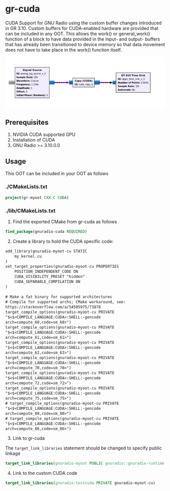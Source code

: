 # gr-cuda

CUDA Support for GNU Radio using the custom buffer changes introduced in GR 3.10.  Custom buffers for CUDA-enabled hardware are provided that can be included in any OOT.  This allows the work() or general_work() function of a block to have data provided in the input- and output- buffers that has already been transitioned to device memory so that data movement does not have to take place in the work() function itself.  

<img title="Simple flowgraph with CUDA block" alt="Simple CUDA flowgraph" src="docs/img/flowgraph_copy.png">

## Prerequisites

1. NVIDIA CUDA supported GPU
2. Installation of CUDA
3. GNU Radio >= 3.10.0.0

## Usage

This OOT can be included in your OOT as follows

### ./CMakeLists.txt
```cmake
project(gr-myoot CXX C CUDA)
```

### ./lib/CMakeLists.txt

1. Find the exported CMake from gr-cuda as follows
```cmake
find_package(gnuradio-cuda REQUIRED)
```

2. Create a library to hold the CUDA specific code:

```cuda
add_library(gnuradio-myoot-cu STATIC 
    my_kernel.cu
)
set_target_properties(gnuradio-myoot-cu PROPERTIES 
    POSITION_INDEPENDENT_CODE ON
    CUDA_VISIBILITY_PRESET "hidden"
    CUDA_SEPARABLE_COMPILATION ON
)

# Make a fat binary for supported architectures
# Compile for supported archs; CMake workaround, see: https://stackoverflow.com/a/54505975/73878
target_compile_options(gnuradio-myoot-cu PRIVATE "$<$<COMPILE_LANGUAGE:CUDA>:SHELL:-gencode arch=compute_60,code=sm_60>")
target_compile_options(gnuradio-myoot-cu PRIVATE "$<$<COMPILE_LANGUAGE:CUDA>:SHELL:-gencode arch=compute_61,code=sm_61>")
target_compile_options(gnuradio-myoot-cu PRIVATE "$<$<COMPILE_LANGUAGE:CUDA>:SHELL:-gencode arch=compute_62,code=sm_62>")
target_compile_options(gnuradio-myoot-cu PRIVATE "$<$<COMPILE_LANGUAGE:CUDA>:SHELL:-gencode arch=compute_70,code=sm_70>")
target_compile_options(gnuradio-myoot-cu PRIVATE "$<$<COMPILE_LANGUAGE:CUDA>:SHELL:-gencode arch=compute_72,code=sm_72>")
target_compile_options(gnuradio-myoot-cu PRIVATE "$<$<COMPILE_LANGUAGE:CUDA>:SHELL:-gencode arch=compute_75,code=sm_75>")
# target_compile_options(gnuradio-myoot-cu PRIVATE "$<$<COMPILE_LANGUAGE:CUDA>:SHELL:-gencode arch=compute_80,code=sm_80>")
# target_compile_options(gnuradio-myoot-cu PRIVATE "$<$<COMPILE_LANGUAGE:CUDA>:SHELL:-gencode arch=compute_86,code=sm_86>")
```

3. Link to gr-cuda 

The `target_link_libraries` statement should be changed to specify public linkage
```cmake
target_link_libraries(gnuradio-myoot PUBLIC gnuradio::gnuradio-runtime gnuradio-cuda)
```

4. Link to the custom CUDA code
```cmake
target_link_libraries(gnuradio-testcuda PRIVATE gnuradio-myoot-cu)
```
